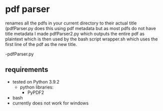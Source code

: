 # pdf parser

renames all the pdfs in your current directory to their actual title (pdfParser.py does this using pdf metadata but as most pdfs do not have title metadata I made pdfParser2.py which outputs the entire pdf as plaintext which is then used by the bash script wrapper.sh which uses the first line of the pdf as the new title.

-pdfParser.py


## requirements
- tested on Python 3.9.2
	- python libraries:
		- PyPDF2
- bash
- currently does not work for windows

